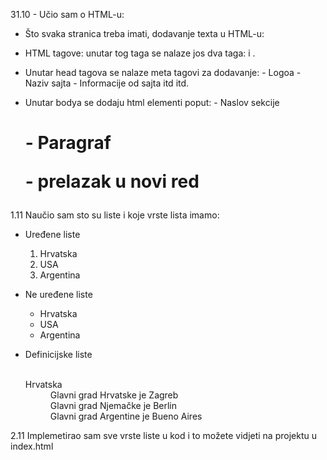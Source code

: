 31.10 - Učio sam o HTML-u:
- Što svaka stranica treba imati, dodavanje texta u HTML-u:

- HTML tagove: <html></html> unutar tog taga se nalaze jos dva taga: <head></head> i <body></body>.
- Unutar head tagova se nalaze meta tagovi za dodavanje:
                        - Logoa
                        - Naziv sajta
                        - Informacije od sajta itd itd.
  
- Unutar bodya se dodaju html elementi poput:
                        - Naslov sekcije <h1>
                        - Paragraf <p>
                        - prelazak u novi red <br>

1.11 Naučio sam sto su liste i koje vrste lista imamo:
  - Uređene liste 
                        <ol>
                        <li>Hrvatska</li>
                        <li>USA</li>
                        <li>Argentina</li>
                        </ol>


  - Ne uređene liste 
                        <ul>
                        <li>Hrvatska</li>
                        <li>USA</li>
                        <li>Argentina</li>
                        </ul>

  - Definicijske liste
                        <dl>                                                                                              
                        <dt>Hrvatska</dt>
                        <dd>Glavni grad Hrvatske je Zagreb</dd>
                        <dd>Glavni grad Njemačke je Berlin</dd>
                        <dd>Glavni grad Argentine je Bueno Aires</dd>
                        </dl>

  2.11 Implemetirao sam sve vrste liste u kod i to možete vidjeti na projektu u index.html
                      
                        
                        
                        

                        

                      

                        
                          
  
  
                        
